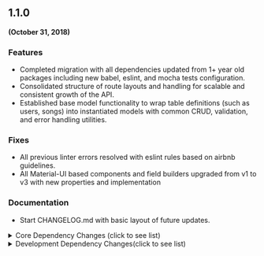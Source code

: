 ## 1.1.0
**(October 31, 2018)**

### Features

* Completed migration with all dependencies updated from 1+ year old packages including new babel, eslint, and mocha tests configuration.
* Consolidated structure of route layouts and handling for scalable and consistent growth of the API.
* Established base model functionality to wrap table definitions (such as users, songs) into instantiated models with common CRUD, validation, and error handling utilities.

### Fixes

* All previous linter errors resolved with eslint rules based on airbnb guidelines.
* All Material-UI based components and field builders upgraded from v1 to v3 with new properties and implementation

### Documentation

* Start CHANGELOG.md with basic layout of future updates.

<details>
<summary> Core Dependency Changes (click to see list)</summary>
<p>

 | Package Name | Operation | Source Version | Target Version |
 |:------------:|:---------:|:--------------:|:--------------:|
 | @babel/register | ADD | ^7.0.0 | --- |
 | @babel/runtime | ADD | ^7.1.2 | --- |
 | @material-ui/core | ADD | ^3.3.2 | --- |
 | @material-ui/icons | ADD | ^3.0.1 | --- |
 | @material-ui/lab | ADD | ^3.0.0-alpha.22 | --- |
 | better-npm-run | ADD | ^0.1.1 | --- |
 | browser-cookies | ADD | ^1.2.0 | --- |
 | bunyan | ADD | ^1.8.12 | --- |
 | circular-dependency-plugin | ADD | ^5.0.2 | --- |
 | classnames | ADD | ^2.2.6 | --- |
 | compression | ADD | ^1.7.3 | --- |
 | connect-history-api-fallback | ADD | ^1.5.0 | --- |
 | connected-react-router | ADD | ^4.5.0 | --- |
 | cookie | ADD | ^0.3.1 | --- |
 | cookie-parser | ADD | ^1.4.3 | --- |
 | cosmos | ADD | ^0.1.2 | --- |
 | debug | ADD | ^4.1.0 | --- |
 | devui | ADD | ^1.0.0-3 | --- |
 | downshift | ADD | ^2.2.3 | --- |
 | emotion | ADD | ^9.2.12 | --- |
 | es6-promise | ADD | ^4.2.5 | --- |
 | express | ADD | ^4.16.4 | --- |
 | express-request-id | ADD | ^1.4.1 | --- |
 | express-useragent | ADD | ^1.0.12 | --- |
 | extend | ADD | ^3.0.2 | --- |
 | foundation-sites | ADD | ^6.5.0 | --- |
 | fs-extra | ADD | ^7.0.0 | --- |
 | geoip-lite | ADD | ^1.3.2 | --- |
 | history | ADD | ^4.4.1 | --- |
 | html-webpack-plugin | ADD | ^3.2.0 | --- |
 | http-proxy | ADD | ^1.17.0 | --- |
 | imports-loader | ADD | ^0.8.0 | --- |
 | ip | ADD | ^1.1.4 | --- |
 | isomorphic-fetch | ADD | ^2.2.1 | --- |
 | jsonwebtoken | ADD | ^8.3.0 | --- |
 | lodash | ADD | ^4.17.11 | --- |
 | mini-css-extract-plugin | ADD | ^0.4.4 | --- |
 | node-memwatch | ADD | github.com/node-memwa... | --- |
 | node-statsd | ADD | ^0.1.1 | --- |
 | normalize.css | ADD | ^8.0.0 | --- |
 | prettyjson-256 | ADD | ^1.5.18 | --- |
 | prop-types | ADD | ^15.6.2 | --- |
 | react | ADD | ^16.6.0 | --- |
 | react-cosmos-background-proxy | ADD | ^1.0.1 | --- |
 | react-cosmos-redux-proxy | ADD | ^4.6.1 | --- |
 | react-cosmos-router-proxy | ADD | ^4.6.1 | --- |
 | react-device-detect | ADD | ^1.6.1 | --- |
 | react-dom | ADD | ^16.6.0 | --- |
 | react-foundation | ADD | ^0.9.6 | --- |
 | react-icons | ADD | ^3.2.2 | --- |
 | react-loadable | ADD | ^5.5.0 | --- |
 | react-onclickoutside | ADD | ^6.7.1 | --- |
 | react-pure-render | ADD | ^1.0.2 | --- |
 | react-redux | ADD | ^5.1.0 | --- |
 | react-router | ADD | ^4.1.0 | --- |
 | react-router-dom | ADD | ^4.1.0 | --- |
 | react-router-redux | ADD | ^5.0.0-alpha.6 | --- |
 | react-spinners | ADD | ^0.4.7 | --- |
 | react-tappable | ADD | ^1.0.4 | --- |
 | redbox-react | ADD | ^1.6.0 | --- |
 | redux | ADD | ^4.0.1 | --- |
 | redux-auth-wrapper | ADD | ^2.0.3 | --- |
 | redux-devtools | ADD | ^3.4.1 | --- |
 | redux-devtools-chart-monitor | ADD | github.com/njhoffman/... | --- |
 | redux-devtools-dock-monitor | ADD | ^1.1.3 | --- |
 | redux-devtools-filterable-log-monitor | ADD | ^0.8.0 | --- |
 | redux-devtools-inspector | ADD | github.com/njhoffman/... | --- |
 | redux-devtools-log-monitor | ADD | ^1.4.0 | --- |
 | redux-devtools-slider-monitor | ADD | ^1.0.0-beta-1 | --- |
 | redux-devtools-themes | ADD | ^1.0.0 | --- |
 | redux-form | ADD | ^7.4.2 | --- |
 | redux-freeze | ADD | ^0.1.7 | --- |
 | redux-mock-store | ADD | ^1.5.3 | --- |
 | redux-orm | ADD | 0.12.1 | --- |
 | redux-slider-monitor | ADD | ^2.0.0-1 | --- |
 | redux-thunk | ADD | ^2.3.0 | --- |
 | reselect | ADD | ^4.0.0 | --- |
 | response-time | ADD | ^2.3.2 | --- |
 | style-loader | ADD | ^0.23.1 | --- |
 | typeface-roboto | ADD | 0.0.54 | --- |
 | uglifyjs-webpack-plugin | ADD | ^2.0.1 | --- |
 | useragent | ADD | ^2.3.0 | --- |
 | uuid | ADD | ^3.3.2 | --- |
 | validator | ADD | ^10.8.0 | --- |
 | webpack | ADD | ^4.23.1 | --- |
 | webpack-bundle-analyzer | ADD | ^3.0.3 | --- |
 | webpack-dev-middleware | ADD | ^3.4.0 | --- |
 | webpack-hot-middleware | ADD | ^2.24.3 | --- |
 | whatwg-fetch | ADD | ^3.0.0 | --- |
 | yargs | ADD | ^12.0.2 | --- |
</p>
</details>

<details>
<summary>Development Dependency Changes(click to see list)</summary>
<p>

 | Package Name | Operation | Source Version | Target Version |
 |:------------:|:---------:|:--------------:|:--------------:|
 | @babel/cli | ADD | ^7.0.0 | --- |
 | @babel/core | ADD | ^7.0.0 | --- |
 | @babel/plugin-proposal-class-properties | ADD | ^7.0.0 | --- |
 | @babel/plugin-proposal-decorators | ADD | ^7.0.0 | --- |
 | @babel/plugin-proposal-export-namespace-from | ADD | ^7.0.0 | --- |
 | @babel/plugin-proposal-function-sent | ADD | ^7.0.0 | --- |
 | @babel/plugin-proposal-json-strings | ADD | ^7.0.0 | --- |
 | @babel/plugin-proposal-numeric-separator | ADD | ^7.0.0 | --- |
 | @babel/plugin-proposal-throw-expressions | ADD | ^7.0.0 | --- |
 | @babel/plugin-syntax-decorators | ADD | ^7.0.0 | --- |
 | @babel/plugin-syntax-dynamic-import | ADD | ^7.0.0 | --- |
 | @babel/plugin-syntax-import-meta | ADD | ^7.0.0 | --- |
 | @babel/plugin-transform-react-display-name | ADD | ^7.0.0 | --- |
 | @babel/plugin-transform-react-jsx-source | ADD | ^7.0.0 | --- |
 | @babel/polyfill | ADD | ^7.0.0 | --- |
 | @babel/preset-env | ADD | ^7.0.0 | --- |
 | @babel/preset-react | ADD | ^7.0.0 | --- |
 | babel-eslint | ADD | ^10.0.1 | --- |
 | babel-loader | ADD | ^8.0.0 | --- |
 | babel-plugin-add-module-exports | ADD | ^1.0.0 | --- |
 | babel-plugin-istanbul | ADD | ^5.1.0 | --- |
 | babel-plugin-react-transform | ADD | ^3.0.0 | --- |
 | babel-plugin-transform-decorators-legacy | ADD | ^1.3.5 | --- |
 | chai | ADD | ^4.2.0 | --- |
 | chai-as-promised | ADD | ^7.1.1 | --- |
 | chai-enzyme | ADD | ^1.0.0-beta.1 | --- |
 | cosmos | ADD | ^0.1.2 | --- |
 | coveralls | ADD | ^3.0.2 | --- |
 | css-loader | ADD | ^1.0.1 | --- |
 | cypress | ADD | ^3.1.0 | --- |
 | dateformat | ADD | ^3.0.3 | --- |
 | env2 | ADD | ^2.2.2 | --- |
 | enzyme | ADD | ^3.7.0 | --- |
 | es6-plato | ADD | ^1.0.18 | --- |
 | eslint | ADD | ^5.8.0 | --- |
 | eslint-config-airbnb | ADD | ^17.1.0 | --- |
 | eslint-import-resolver-webpack | ADD | ^0.10.1 | --- |
 | eslint-plugin-import | ADD | ^2.14.0 | --- |
 | eslint-plugin-jsx-a11y | ADD | ^6.1.2 | --- |
 | eslint-plugin-react | ADD | ^7.11.1 | --- |
 | eslint-watch | ADD | ^4.0.2 | --- |
 | eventsource-polyfill | ADD | ^0.9.6 | --- |
 | exports-loader | ADD | ^0.7.0 | --- |
 | fast-sass-loader | ADD | ^1.4.6 | --- |
 | file-loader | ADD | ^2.0.0 | --- |
 | flat | ADD | ^4.1.0 | --- |
 | git-stats | ADD | ^2.10.10 | --- |
 | git-stats-importer | ADD | ^2.4.9 | --- |
 | gitinspector | ADD | ^0.5.0-dev-2 | --- |
 | heapdump | ADD | ^0.3.10 | --- |
 | hex-rgba | ADD | ^1.0.2 | --- |
 | html-loader | ADD | ^0.5.5 | --- |
 | image-webpack-loader | ADD | ^4.4.0 | --- |
 | javascript-stringify | ADD | ^1.6.0 | --- |
 | jsondiffpatch | ADD | ^0.2.4 | --- |
 | jss | ADD | ^9.8.7 | --- |
 | jss-nested | ADD | ^6.0.1 | --- |
 | jss-vendor-prefixer | ADD | ^8.0.1 | --- |
 | karma | ADD | ^3.1.1 | --- |
 | karma-coverage | ADD | ^1.1.2 | --- |
 | karma-json-reporter | ADD | ^1.2.0 | --- |
 | karma-mocha | ADD | ^1.0.1 | --- |
 | karma-mocha-reporter | ADD | ^2.0.0 | --- |
 | karma-phantomjs-launcher | ADD | ^1.0.2 | --- |
 | karma-spec-reporter | ADD | 0.0.32 | --- |
 | karma-webpack-with-fast-source-maps | ADD | ^1.10.2 | --- |
 | mocha | ADD | ^5.2.0 | --- |
 | mocha-lcov-reporter | ADD | ^1.3.0 | --- |
 | mock-promises | ADD | ^0.8.2 | --- |
 | node-sass | ADD | ^4.9.4 | --- |
 | nodemon | ADD | ^1.18.5 | --- |
 | notes | ADD | 0.0.4 | --- |
 | phantomjs-prebuilt | ADD | ^2.1.13 | --- |
 | promise-polyfill | ADD | ^8.1.0 | --- |
 | react-base16-styling | ADD | ^0.4.1 | --- |
 | react-cosmos | ADD | ^4.6.4 | --- |
 | react-draggable | ADD | ^3.0.5 | --- |
 | react-fastclick | ADD | ^3.0.2 | --- |
 | react-json-tree | ADD | ^0.11.0 | --- |
 | redux-usage-report | ADD | ^1.3.1 | --- |
 | remote-redux-devtools | ADD | ^0.5.13 | --- |
 | remotedev-app | ADD | ^0.10.8 | --- |
 | rimraf | ADD | ^2.6.2 | --- |
 | selenium-download | ADD | ^2.0.13 | --- |
 | selenium-standalone | ADD | ^6.15.3 | --- |
 | sinon | ADD | ^7.0.0 | --- |
 | sinon-chai | ADD | ^3.2.0 | --- |
 | speed-measure-webpack-plugin | ADD | ^1.2.3 | --- |
 | url-loader | ADD | ^1.1.2 | --- |
 | webpack-cli | ADD | ^3.1.2 | --- |
</p>
</details>

